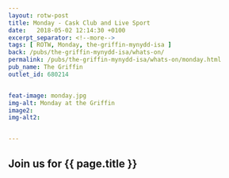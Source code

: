 ```yaml
---
layout: rotw-post
title: Monday - Cask Club and Live Sport
date:   2018-05-02 12:14:30 +0100
excerpt_separator: <!--more-->
tags: [ ROTW, Monday, the-griffin-mynydd-isa ]
back: /pubs/the-griffin-mynydd-isa/whats-on/
permalink: /pubs/the-griffin-mynydd-isa/whats-on/monday.html
pub_name: The Griffin
outlet_id: 680214


feat-image: monday.jpg
img-alt: Monday at the Griffin
image2:
img-alt2:


---
```


<h2>Join us for {{ page.title }}</h2>
